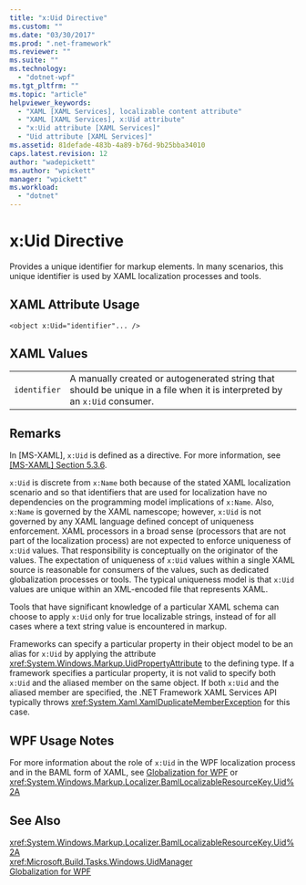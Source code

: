 ```yaml
---
title: "x:Uid Directive"
ms.custom: ""
ms.date: "03/30/2017"
ms.prod: ".net-framework"
ms.reviewer: ""
ms.suite: ""
ms.technology: 
  - "dotnet-wpf"
ms.tgt_pltfrm: ""
ms.topic: "article"
helpviewer_keywords: 
  - "XAML [XAML Services], localizable content attribute"
  - "XAML [XAML Services], x:Uid attribute"
  - "x:Uid attribute [XAML Services]"
  - "Uid attribute [XAML Services]"
ms.assetid: 81defade-483b-4a89-b76d-9b25bba34010
caps.latest.revision: 12
author: "wadepickett"
ms.author: "wpickett"
manager: "wpickett"
ms.workload: 
  - "dotnet"
---
```

# x:Uid Directive
Provides a unique identifier for markup elements. In many scenarios, this unique identifier is used by XAML localization processes and tools.  
  
## XAML Attribute Usage  
  
```xaml  
<object x:Uid="identifier"... />  
```  
  
## XAML Values  
  
|||  
|-|-|  
|`identifier`|A manually created or autogenerated string that should be unique in a file when it is interpreted by an `x:Uid` consumer.|  
  
## Remarks  
 In [MS-XAML], `x:Uid` is defined as a directive. For more information, see [\[MS-XAML\] Section 5.3.6](http://go.microsoft.com/fwlink/?LinkId=114525).  
  
 `x:Uid` is discrete from `x:Name` both because of the stated XAML localization scenario and so that identifiers that are used for localization have no dependencies on the programming model implications of `x:Name`. Also, `x:Name` is governed by the XAML namescope; however, `x:Uid` is not governed by any XAML language defined concept of uniqueness enforcement. XAML processors in a broad sense (processors that are not part of the localization process) are not expected to enforce uniqueness of `x:Uid` values. That responsibility is conceptually on the originator of the values. The expectation of uniqueness of `x:Uid` values within a single XAML source is reasonable for consumers of the values, such as dedicated globalization processes or tools. The typical uniqueness model is that `x:Uid` values are unique within an XML-encoded file that represents XAML.  
  
 Tools that have significant knowledge of a particular XAML schema can choose to apply `x:Uid` only for true localizable strings, instead of for all cases where a text string value is encountered in markup.  
  
 Frameworks can specify a particular property in their object model to be an alias for `x:Uid` by applying the attribute <xref:System.Windows.Markup.UidPropertyAttribute> to the defining type. If a framework specifies a particular property, it is not valid to specify both `x:Uid` and the aliased member on the same object. If both `x:Uid` and the aliased member are specified, the .NET Framework XAML Services API typically throws <xref:System.Xaml.XamlDuplicateMemberException> for this case.  
  
## WPF Usage Notes  
 For more information about the role of `x:Uid` in the WPF localization process and in the BAML form of XAML, see [Globalization for WPF](../../../docs/framework/wpf/advanced/globalization-for-wpf.md) or <xref:System.Windows.Markup.Localizer.BamlLocalizableResourceKey.Uid%2A>  
  
## See Also  
 <xref:System.Windows.Markup.Localizer.BamlLocalizableResourceKey.Uid%2A>  
 <xref:Microsoft.Build.Tasks.Windows.UidManager>  
 [Globalization for WPF](../../../docs/framework/wpf/advanced/globalization-for-wpf.md)
